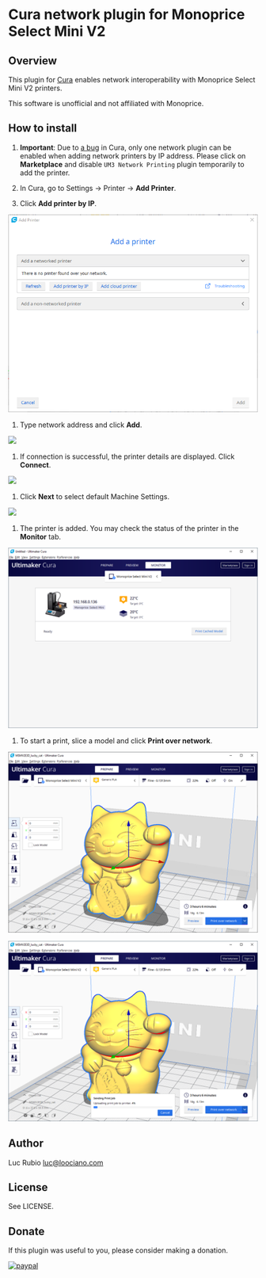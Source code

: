 # Cura network plugin for Monoprice Select Mini V2

## Overview

This plugin for [Cura](https://github.com/ultimaker/cura) enables network interoperability with Monoprice Select Mini V2 printers.

This software is unofficial and not affiliated with Monoprice.

## How to install

1. **Important**: Due to [a bug](https://github.com/Ultimaker/Cura/issues/7739) in Cura, only one network plugin can be enabled when adding network printers by IP address. Please click on **Marketplace** and disable `UM3 Network Printing` plugin temporarily to add the printer.

1. In Cura, go to Settings → Printer →  **Add Printer**.

1. Click **Add printer by IP**.

![](https://github.com/loociano/MPSM2NetworkPrinting/blob/master/resources/png/cura-add-a-printer.png?raw=true)

1. Type network address and click **Add**.

![](https://github.com/loociano/MPSM2NetworkPrinting/master/resources/png/cura-add-printer-by-ip-address.png?raw=true)

1. If connection is successful, the printer details are displayed. Click **Connect**.

![](https://github.com/loociano/MPSM2NetworkPrinting/master/resources/png/cura-add-printer-by-ip-address-connect.png?raw=true)

1. Click **Next** to select default Machine Settings.

![](https://github.com/loociano/MPSM2NetworkPrinting/master/resources/png/cura-machine-settings.png?raw=true)

1. The printer is added. You may check the status of the printer in the **Monitor** tab.

![](https://github.com/loociano/MPSM2NetworkPrinting/blob/master/resources/png/cura-monitor-tab.png?raw=true)

1. To start a print, slice a model and click **Print over network**.

![](https://github.com/loociano/MPSM2NetworkPrinting/blob/master/resources/png/cura-prepare-model.png?raw=true)

![](https://github.com/loociano/MPSM2NetworkPrinting/blob/master/resources/png/cura-sending-print-job.png?raw=true)

## Author

Luc Rubio <luc@loociano.com>

## License

See LICENSE.

## Donate

If this plugin was useful to you, please consider making a donation.

[![paypal](https://www.paypalobjects.com/en_US/i/btn/btn_donateCC_LG.gif)](https://www.paypal.com/cgi-bin/webscr?cmd=_s-xclick&hosted_button_id=AHZG8HGU4GM8G)